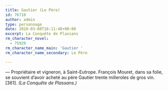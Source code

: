 ```yaml
---
title: Gautier (Le Père)
id: 76710
author: admin
type: personnage
date: 2010-03-08T16:11:48+00:00
excerpt: La Conquête de Plassans
rm_character_novel:
  - 75929
rm_character_name_main: 'Gautier '
rm_character_name_secondary: Le Père

---
```

— Propriétaire et vigneron, à Saint-Eutrope. François Mouret, dans sa folie, se souvient d&rsquo;avoir acheté au père Gautier trente milleroles de gros vin. [361]. _(La Conquête de Plassans.)_